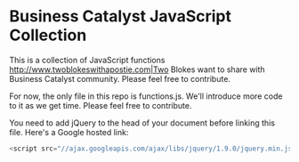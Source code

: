 Business Catalyst JavaScript Collection
==========

This is a collection of JavaScript functions http://www.twoblokeswithapostie.com|Two Blokes want to share with Business Catalyst community. Please feel free to contribute.

For now, the only file in this repo is functions.js. We'll introduce more code to it as we get time. Please feel free to contribute.

You need to add jQuery to the head of your document before linking this file. Here's a Google hosted link:

```javascript
<script src="//ajax.googleapis.com/ajax/libs/jquery/1.9.0/jquery.min.js"></script>
```
